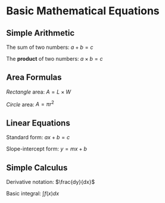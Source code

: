 # Basic Mathematical Equations

## Simple Arithmetic
The sum of two numbers: $a + b = c$

The **product** of two numbers: $a \times b = c$

## Area Formulas
*Rectangle* area: $A = L \times W$

*Circle* area: $A = \pi r^2$

## Linear Equations
Standard form: $ax + b = c$

Slope-intercept form: $y = mx + b$

## Simple Calculus
Derivative notation: $\frac{dy}{dx}$

Basic integral: $\int f(x) dx$

